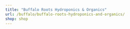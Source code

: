 ```yaml
---
title: "Buffalo Roots Hydroponics & Organics"
url: /buffalo/buffalo-roots-hydroponics-and-organics/
shop: shop
---
```

